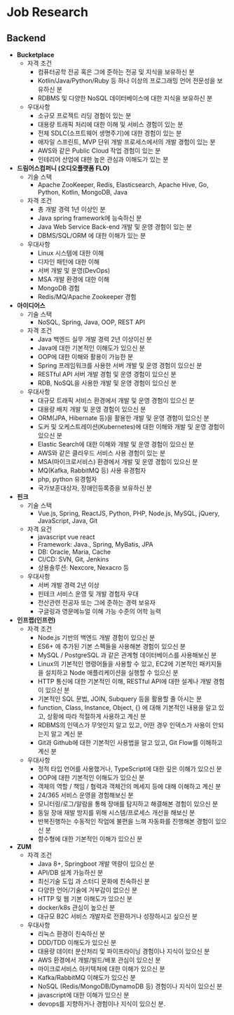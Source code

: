 # Job Research

## Backend

- **Bucketplace**
  - 자격 조건
    - 컴퓨터공학 전공 혹은 그에 준하는 전공 및 지식을 보유하신 분
    - Kotlin/Java/Python/Ruby 등 하나 이상의 프로그래밍 언어 전문성을 보유하신 분
    - RDBMS 및 다양한 NoSQL 데이터베이스에 대한 지식을 보유하신 분
  - 우대사항
    - 소규모 프로젝트 리딩 경험이 있는 분
    - 대용량 트래픽 처리에 대한 이해 및 서비스 경험이 있는 분
    - 전체 SDLC(소프트웨어 생명주기)에 대한 경험이 있는 분
    - 애자일 스프린트, MVP 단위 개발 프로세스에서의 개발 경험이 있는 분
    - AWS와 같은 Public Cloud 작업 경험이 있는 분
    - 인테리어 산업에 대한 높은 관심과 이해도가 있는 분
- **드림어스컴퍼니 (오디오플랫폼 FLO)**
  - 기술 스택
    - Apache ZooKeeper, Redis, Elasticsearch, Apache Hive, Go, Python, Kotlin, MongoDB, Java
  - 자격 조건
    - 총 개발 경력 1년 이상인 분
    - Java spring framework에 능숙하신 분
    - Java Web Service Back-end 개발 및 운영 경험이 있는 분
    - DBMS/SQL/ORM 에 대한 이해가 있는 분
  - 우대사항
    - Linux 시스템에 대한 이해
    - 디자인 패턴에 대한 이해
    - 서버 개발 및 운영(DevOps)
    - MSA 개발 환경에 대한 이해
    - MongoDB 경험
    - Redis/MQ/Apache Zookeeper 경험
- **아이디어스**
  - 기술 스택
    - NoSQL, Spring, Java, OOP, REST API
  - 자격 조건
    - Java 백엔드 실무 개발 경력 2년 이상이신 분
    - Java에 대한 기본적인 이해도가 있으신 분
    - OOP에 대한 이해와 활용이 가능한 분
    - Spring 프레임워크를 사용한 서버 개발 및 운영 경험이 있으신 분
    - RESTful API 서버 개발 경험 및 운영 경험이 있으신 분
    - RDB, NoSQL을 사용한 개발 및 운영 경험이 있으신 분
  - 우대사항
    - 대규모 트래픽 서비스 환경에서 개발 및 운영 경험이 있으신 분
    - 대용량 배치 개발 및 운영 경험이 있으신 분
    - ORM(JPA, Hibernate 등)을 활용한 개발 및 운영 경험이 있으신 분
    - 도커 및 오케스트레이션(Kubernetes)에 대한 이해와 개발 및 운영 경험이 있으신  분
    - Elastic Search에 대한 이해와 개발 및 운영 경험이 있으신 분
    - AWS와 같은 클라우드 서비스 사용 경험이 있는 분
    - MSA(마이크로서비스) 환경에서 개발 및 운영 경험이 있으신 분
    - MQ(Kafka, RabbitMQ 등) 사용 유경험자
    - php, python 유경험자
    - 국가보훈대상자, 장애인등록증을 보유하신 분
- **핀크**
  - 기술 스택
    - Vue.js, Spring, ReactJS, Python, PHP, Node.js, MySQL, jQuery, JavaScript, Java, Git
  - 자격 요건
    - javascript vue react
    - Framework: Java., Spring, MyBatis, JPA
    - DB: Oracle, Maria, Cache
    - CI/CD: SVN, Git, Jenkins
    - 상용솔루션: Nexcore, Nexacro 등
  - 우대사항
    - 서버 개발 경력 2년 이상
    - 핀테크 서비스 운영 및 개발 경험자 우대
    - 전산관련 전공자 또는 그에 준하는 경력 보유자
    - 구글링과 영문메뉴얼 이해 가능 수준의 어학 능력
- **인프랩(인프런)**
  - 자격 조건
    - Node.js 기반의 백엔드 개발 경험이 있으신 분 
    - ES6+ 에 추가된 기본 스펙들을 사용해본 경험이 있으신 분 
    - MySQL / PostgreSQL 과 같은 관계형 데이터베이스를 사용해보신 분 
    - Linux의 기본적인 명령어들을 사용할 수 있고, EC2에 기본적인 패키지들을 설치하고 Node 애플리케이션을 실행할 수 있으신 분 
    - HTTP 통신에 대한 기본적인 이해, RESTful API에 대한 설계나 개발 경험이 있으신 분 
    - 기본적인 SQL 문법, JOIN, Subquery 등을 활용할 줄 아시는 분 
    - function, Class, Instance, Object, {} 에 대해 기본적인 내용을 알고 있고, 상황에 따라 적절하게 사용하고 계신 분 
    - RDBMS의 인덱스가 무엇인지 알고 있고, 어떤 경우 인덱스가 사용이 안되는지 알고 계신 분 
    - Git과 Github에 대한 기본적인 사용법을 알고 있고, Git Flow를 이해하고 계신 분
  - 우대사항
    - 정적 타입 언어를 사용했거나, TypeScript에 대한 깊은 이해가 있으신 분 
    - OOP에 대한 기본적인 이해도가 있으신 분 
    - 객체의 역할 / 책임 / 협력과 객체간의 메세지 등에 대해 이해하고 계신 분 
    - 24/365 서비스 운영을 경험해보신 분 
    - 모니터링/로그/알람을 통해 장애를 탐지하고 해결해본 경험이 있으신 분 
    - 동일 장애 재발 방지를 위해 시스템/프로세스 개선을 해보신 분 
    - 반복진행하는 수동적인 작업에 불편을 느껴 자동화를 진행해본 경험이 있으신 분 
    - 함수형에 대한 기본적인 이해가 있으신 분
- **ZUM**
  - 자격 조건
    - Java 8+, Springboot 개발 역량이 있으신 분
    - API/DB 설계 가능하신 분
    - 최신기술 도입 과 스터디 문화에 친숙하신 분
    - 다양한 언어/기술에 거부감이 없으신 분
    - HTTP 및 웹 기본 이해도가 있으신 분
    - docker/k8s 관심이 높으신 분
    - 대규모 B2C 서비스 개발자로 전환하거나 성장하시고 싶으신 분
  - 우대사항
    - 리눅스 환경이 친숙하신 분
    - DDD/TDD 이해도가 있으신 분
    - 대용량 데이터 분산처리 및 파이프라이닝 경험이나 지식이 있으신 분
    - AWS 환경에서 개발/빌드/배포 관심이 있으신 분
    - 마이크로서비스 아키텍쳐에 대한 이해가 있으신 분
    - Kafka/RabbitMQ 이해도가 있으신 분
    - NoSQL (Redis/MongoDB/DynamoDB 등) 경험이나 지식이 있으신 분
    - javascript에 대한 이해가 있으신 분
    - devops를 지향하거나 경험이나 지식이 있으신 분.